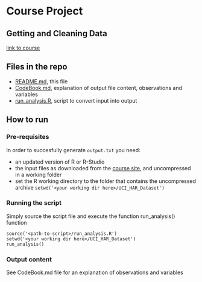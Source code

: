 # Course Project
## Getting and Cleaning Data
[link to course](https://class.coursera.org/getdata-010)

## Files in the repo

- [README.md](README.md), this file
- [CodeBook.md](CodeBook.md), explanation of output file content, observations and variables
- [run_analysis.R](run_analysis.R), script to convert input into output

## How to run

### Pre-requisites

In order to succesfully generate `output.txt` you need:

- an updated version of R or R-Studio
- the input files as downloaded from the [course site](https://d396qusza40orc.cloudfront.net/getdata%2Fprojectfiles%2FUCI%20HAR%20Dataset.zip), and uncompressed in a working folder
- set the R working directory to the folder that contains the uncompressed archive `setwd('<your working dir here>/UCI_HAR_Dataset')`

### Running the script

Simply source the script file and execute the function run_analysis() function

	source('<path-to-script>/run_analysis.R')
	setwd('<your working dir here>/UCI_HAR_Dataset')	
	run_analysis()

### Output content

See CodeBook.md file for an explanation of observations and variables
